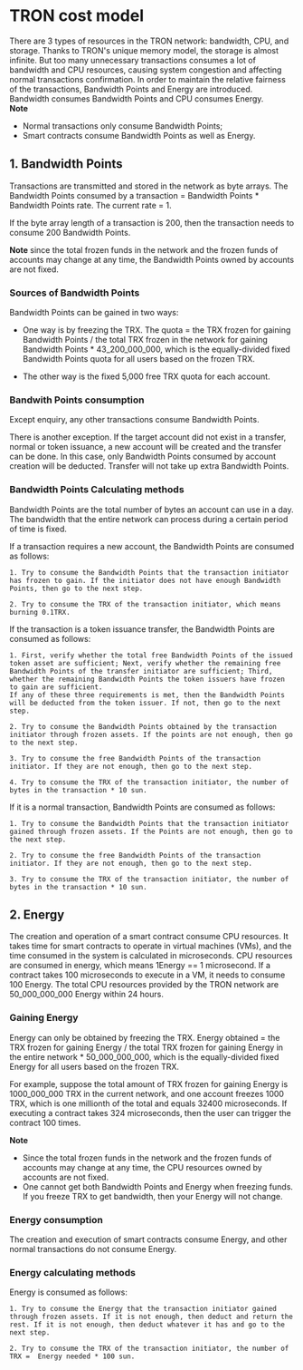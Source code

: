 # TRON cost model

There are 3 types of resources in the TRON network: bandwidth, CPU, and storage. Thanks to TRON's unique memory model, the storage is almost infinite. But too many unnecessary transactions consumes a lot of bandwidth and CPU resources, causing system congestion and affecting normal transactions confirmation. In order to maintain the relative fairness of the transactions, Bandwidth Points and Energy are introduced. Bandwidth consumes Bandwidth Points and CPU consumes Energy.   
**Note**

- Normal transactions only consume Bandwidth Points;
- Smart contracts consume Bandwidth Points as well as Energy.

## 1. Bandwidth Points

Transactions are transmitted and stored in the network as byte arrays. The Bandwidth Points consumed by a transaction = Bandwidth Points * Bandwidth Points rate. The current rate = 1.

If the byte array length of a transaction is 200, then the transaction needs to consume 200 Bandwidth Points.

**Note** since the total frozen funds in the network and the frozen funds of accounts may change at any time, the Bandwidth Points owned by accounts are not fixed.

### Sources of Bandwidth Points

Bandwidth Points can be gained in two ways:

- One way is by freezing the TRX. The quota = the TRX frozen for gaining Bandwidth Points / the total TRX frozen in the network for gaining Bandwidth Points * 43_200_000_000, which is the equally-divided fixed Bandwidth Points quota for all users based on the frozen TRX.

- The other way is the fixed 5,000 free TRX quota for each account.

### Bandwith Points consumption

Except enquiry, any other transactions consume Bandwidth Points.

There is another exception. If the target account did not exist in a transfer, normal or token issuance, a new account will be created and the transfer can be done. In this case, only Bandwidth Points consumed by account creation will be deducted. Transfer will not take up extra Bandwidth Points.

### Bandwidth Points Calculating methods

Bandwidth Points are the total number of bytes an account can use in a day. The bandwidth that the entire network can process during a certain period of time is fixed.

If a transaction requires a new account, the Bandwidth Points are consumed as follows:

    1. Try to consume the Bandwidth Points that the transaction initiator has frozen to gain. If the initiator does not have enough Bandwidth Points, then go to the next step.

    2. Try to consume the TRX of the transaction initiator, which means burning 0.1TRX.


If the transaction is a token issuance transfer, the Bandwidth Points are consumed as follows:

    1. First, verify whether the total free Bandwidth Points of the issued token asset are sufficient; Next, verify whether the remaining free Bandwidth Points of the transfer initiator are sufficient; Third, whether the remaining Bandwidth Points the token issuers have frozen to gain are sufficient.
    If any of these three requirements is met, then the Bandwidth Points will be deducted from the token issuer. If not, then go to the next step.

    2. Try to consume the Bandwidth Points obtained by the transaction initiator through frozen assets. If the points are not enough, then go to the next step.

    3. Try to consume the free Bandwidth Points of the transaction initiator. If they are not enough, then go to the next step.

    4. Try to consume the TRX of the transaction initiator, the number of bytes in the transaction * 10 sun.


If it is a normal transaction, Bandwidth Points are consumed as follows:

    1. Try to consume the Bandwidth Points that the transaction initiator gained through frozen assets. If the Points are not enough, then go to the next step.

    2. Try to consume the free Bandwidth Points of the transaction initiator. If they are not enough, then go to the next step.

    3. Try to consume the TRX of the transaction initiator, the number of bytes in the transaction * 10 sun.


## 2. Energy

The creation and operation of a smart contract consume CPU resources. It takes time for smart contracts to operate in virtual machines (VMs), and the time consumed in the system is calculated in microseconds. CPU resources are consumed in energy, which means 1Energy == 1 microsecond. If a contract takes 100 microseconds to execute in a VM, it needs to consume 100 Energy. The total CPU resources provided by the TRON network are 50_000_000_000 Energy within 24 hours.

### Gaining Energy

Energy can only be obtained by freezing the TRX. Energy obtained = the TRX frozen for gaining Energy / the total TRX frozen for gaining Energy in the entire network * 50_000_000_000, which is the equally-divided fixed Energy for all users based on the frozen TRX.

For example, suppose the total amount of TRX frozen for gaining Energy is 1000_000_000 TRX in the current network, and one account freezes 1000 TRX, which is one millionth of the total and equals 32400 microseconds. If executing a contract takes 324 microseconds, then the user can trigger the contract 100 times.

**Note**

- Since the total frozen funds in the network and the frozen funds of accounts may change at any time, the CPU resources owned by accounts are not fixed.
- One cannot get both Bandwidth Points and Energy when freezing funds. If you freeze TRX to get bandwidth, then your Energy will not change.

### Energy consumption

The creation and execution of smart contracts consume Energy, and other normal transactions do not consume Energy.

### Energy calculating methods

Energy is consumed as follows:

    1. Try to consume the Energy that the transaction initiator gained through frozen assets. If it is not enough, then deduct and return the rest. If it is not enough, then deduct whatever it has and go to the next step.

    2. Try to consume the TRX of the transaction initiator, the number of TRX =  Energy needed * 100 sun.
